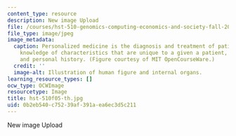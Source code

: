 ```yaml
---
content_type: resource
description: New image Upload
file: /courses/hst-510-genomics-computing-economics-and-society-fall-2005/0b2eb540c75239af391aea6ec3d5c211_hst-510f05-th.jpg
file_type: image/jpeg
image_metadata:
  caption: Personalized medicine is the diagnosis and treatment of patients using
    knowledge of characteristics that are unique to a given a patient, such as genotype
    and personal history. (Figure courtesy of MIT OpenCourseWare.)
  credit: ''
  image-alt: Illustration of human figure and internal organs.
learning_resource_types: []
ocw_type: OCWImage
resourcetype: Image
title: hst-510f05-th.jpg
uid: 0b2eb540-c752-39af-391a-ea6ec3d5c211
---
```

New image Upload

